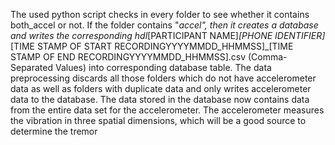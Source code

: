The used python script checks in
every folder to see whether it contains both_accel or not.
If the folder contains "_accel", then it creates a database and writes the corresponding hdl_[PARTICIPANT
NAME]_[PHONE IDENTIFIER]_[TIME STAMP OF START RECORDINGYYYYMMDD_HHMMSS]_[TIME
STAMP OF END RECORDINGYYYYMMDD_HHMMSS].csv (Comma-Separated Values) into corresponding
database table. The data preprocessing discards all those folders which do not have accelerometer
data as well as folders with duplicate data and only writes accelerometer data to the database. The data
stored in the database now contains data from the entire data set for the accelerometer. The accelerometer
measures the vibration in three spatial dimensions, which will be a good source to determine the
tremor